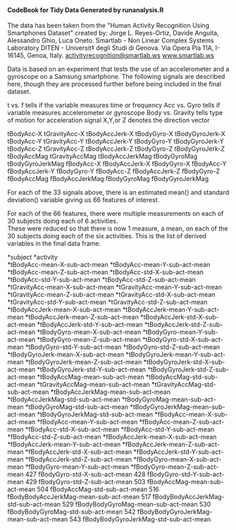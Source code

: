 #### CodeBook for Tidy Data Generated by runanalysis.R

The data has been taken from the "Human Activity Recognition Using Smartphones Dataset"
created by:
Jorge L. Reyes-Ortiz, Davide Anguita, Alessandro Ghio, Luca Oneto.
Smartlab - Non Linear Complex Systems Laboratory
DITEN - Universit‡ degli Studi di Genova.
Via Opera Pia 11A, I-16145, Genoa, Italy.
activityrecognition@smartlab.ws
www.smartlab.ws

Data is based on an experiment that tests the use of an accelerometer and a gyroscope on a Samsung smartphone. 
The following signals are described here, though they are processed further before being included in the final dataset. 

t vs. f tells if the variable measures time or frequency
Acc vs. Gyro tells if variable measures accelerometer or gyroscope
Body vs. Gravity tells type of motion for acceleration signal
X,Y,or Z denotes the direction vector


tBodyAcc-X
tGravityAcc-X
tBodyAccJerk-X
tBodyGyro-X
tBodyGyroJerk-X
tBodyAcc-Y
tGravityAcc-Y
tBodyAccJerk-Y
tBodyGyro-Y
tBodyGyroJerk-Y
tBodyAcc-Z
tGravityAcc-Z
tBodyAccJerk-Z
tBodyGyro-Z
tBodyGyroJerk-Z
tBodyAccMag
tGravityAccMag
tBodyAccJerkMag
tBodyGyroMag
tBodyGyroJerkMag
fBodyAcc-X
fBodyAccJerk-X
fBodyGyro-X
fBodyAcc-Y
fBodyAccJerk-Y
fBodyGyro-Y
fBodyAcc-Z
fBodyAccJerk-Z
fBodyGyro-Z
fBodyAccMag
fBodyAccJerkMag
fBodyGyroMag
fBodyGyroJerkMag

For each of the 33 signals above, there is an estimated mean() and standard deviation() variable giving us 66 features of interest.


For each of the 66 features, there were multiple measurements on each of 30 subjects doing each of 6 activities.  
These were reduced so that there is now 1 measure, a mean, on each of the 30 subjects doing each of the six activities.
This is the list of derived variables in the final data frame. 

*subject
*activity  
*tBodyAcc-mean-X-sub-act-mean
*tBodyAcc-mean-Y-sub-act-mean
*tBodyAcc-mean-Z-sub-act-mean
*tBodyAcc-std-X-sub-act-mean
*tBodyAcc-std-Y-sub-act-mean
*tBodyAcc-std-Z-sub-act-mean
*tGravityAcc-mean-X-sub-act-mean
*tGravityAcc-mean-Y-sub-act-mean
*tGravityAcc-mean-Z-sub-act-mean
*tGravityAcc-std-X-sub-act-mean
*tGravityAcc-std-Y-sub-act-mean
*tGravityAcc-std-Z-sub-act-mean
*tBodyAccJerk-mean-X-sub-act-mean
*tBodyAccJerk-mean-Y-sub-act-mean
*tBodyAccJerk-mean-Z-sub-act-mean
*tBodyAccJerk-std-X-sub-act-mean
*tBodyAccJerk-std-Y-sub-act-mean
*tBodyAccJerk-std-Z-sub-act-mean
*tBodyGyro-mean-X-sub-act-mean
*tBodyGyro-mean-Y-sub-act-mean
*tBodyGyro-mean-Z-sub-act-mean
*tBodyGyro-std-X-sub-act-mean
*tBodyGyro-std-Y-sub-act-mean
*tBodyGyro-std-Z-sub-act-mean 
*tBodyGyroJerk-mean-X-sub-act-mean
*tBodyGyroJerk-mean-Y-sub-act-mean
*tBodyGyroJerk-mean-Z-sub-act-mean
*tBodyGyroJerk-std-X-sub-act-mean
*tBodyGyroJerk-std-Y-sub-act-mean
*tBodyGyroJerk-std-Z-sub-act-mean 
*tBodyAccMag-mean-sub-act-mean
*tBodyAccMag-std-sub-act-mean
*tGravityAccMag-mean-sub-act-mean
*tGravityAccMag-std-sub-act-mean
*tBodyAccJerkMag-mean-sub-act-mean
*tBodyAccJerkMag-std-sub-act-mean
*tBodyGyroMag-mean-sub-act-mean
*tBodyGyroMag-std-sub-act-mean
*tBodyGyroJerkMag-mean-sub-act-mean
*tBodyGyroJerkMag-std-sub-act-mean
*fBodyAcc-mean-X-sub-act-mean
*fBodyAcc-mean-Y-sub-act-mean
*fBodyAcc-mean-Z-sub-act-mean
*fBodyAcc-std-X-sub-act-mean
*fBodyAcc-std-Y-sub-act-mean
*fBodyAcc-std-Z-sub-act-mean
*fBodyAccJerk-mean-X-sub-act-mean
*fBodyAccJerk-mean-Y-sub-act-mean
*fBodyAccJerk-mean-Z-sub-act-mean
*fBodyAccJerk-std-X-sub-act-mean
*fBodyAccJerk-std-Y-sub-act-mean
*fBodyAccJerk-std-Z-sub-act-mean
*fBodyGyro-mean-X-sub-act-mean
*fBodyGyro-mean-Y-sub-act-mean
*fBodyGyro-mean-Z-sub-act-mean
427 fBodyGyro-std-X-sub-act-mean
428 fBodyGyro-std-Y-sub-act-mean
429 fBodyGyro-std-Z-sub-act-mean
503 fBodyAccMag-mean-sub-act-mean
504 fBodyAccMag-std-sub-act-mean
516 fBodyBodyAccJerkMag-mean-sub-act-mean
517 fBodyBodyAccJerkMag-std-sub-act-mean
529 fBodyBodyGyroMag-mean-sub-act-mean
530 fBodyBodyGyroMag-std-sub-act-mean
542 fBodyBodyGyroJerkMag-mean-sub-act-mean
543 fBodyBodyGyroJerkMag-std-sub-act-mean














